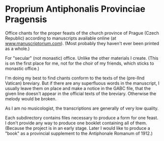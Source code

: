 # Proprium Antiphonalis Provinciae Pragensis #

Office chants for the proper feasts of the church province 
of Prague (Czech Republic) according to manuscripts available online
(at www.manuscriptorium.com). (Most probably they haven't ever been
printed as a whole.)

For "secular" (not monastic) office. Unlike the other materials I create.
(This is on the first place for me, not for the choir of my friends,
which sticks to monastic office.)

I'm doing my best to find chants conform to the texts of the
(pre-IInd Vatican) breviary.
But if there are any superfluous words in the manuscript,
I usually leave them on place and make a notice in the GABC file,
that the given line doesn't appear in the official texts of the breviary.
Otherwise the melody would be broken.

As I am no musicologist, the transcriptions are generally of very low
quality.

Each subdirectory contains files necessary to produce a form for one feast.
I don't provide any way to produce one booklet containing all of them.
(Because the project is in an early stage. Later I would like to produce a
"book" as a provincial supplement to the Antiphonale Romanum of 1912.)
